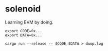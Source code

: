 solenoid
========

Learning EVM by doing.

```
export CODE=0x...
export DATA=0x...

cargo run --release -- $CODE $DATA > dump.log
```